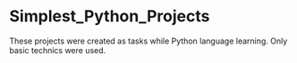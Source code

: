 # Simplest_Python_Projects

These projects were created as tasks while Python language learning.
Only basic technics were used.
